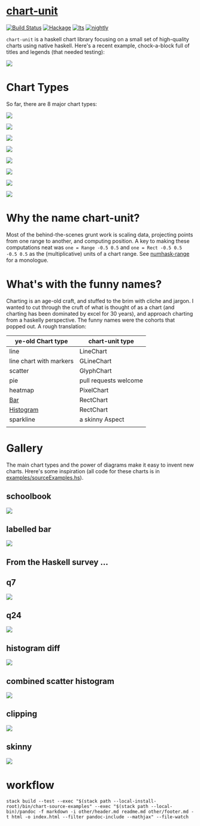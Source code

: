 [chart-unit](https://github.com/tonyday567/chart-unit)
===

[![Build Status](https://travis-ci.org/tonyday567/chart-unit.svg)](https://travis-ci.org/tonyday567/chart-unit) [![Hackage](https://img.shields.io/hackage/v/chart-unit.svg)](https://hackage.haskell.org/package/chart-unit) [![lts](https://www.stackage.org/package/chart-unit/badge/lts)](http://stackage.org/lts/package/chart-unit) [![nightly](https://www.stackage.org/package/chart-unit/badge/nightly)](http://stackage.org/nightly/package/chart-unit)

`chart-unit` is a haskell chart library focusing on a small set of high-quality charts using native haskell. Here's a recent example, chock-a-block full of titles and legends (that needed testing):

![](other/mainExample.svg)

Chart Types
===

So far, there are 8 major chart types:

![](other/textHudExample.svg)

![](other/glyphHudExample.svg)

![](other/lglyphHudExample.svg)

![](other/lineHudExample.svg)

![](other/glineHudExample.svg)

![](other/rectHudExample.svg)

![](other/pixelHudExample.svg)

![](other/arrowHudExample.svg)

Why the name chart-unit?
===

Most of the behind-the-scenes grunt work is scaling data, projecting points from one range to another, and computing position.  A key to making these computations neat was `one = Range -0.5 0.5` and `one = Rect -0.5 0.5 -0.5 0.5` as the (multiplicative) units of a chart range.  See [numhask-range](https://github.com/tonyday567/numhask-range) for a monologue.

What's with the funny names?
===

Charting is an age-old craft, and stuffed to the brim with cliche and jargon.  I wanted to cut through the cruft of what is thought of as a chart (and charting has been dominated by excel for 30 years), and approach charting from a haskelly perspective.  The funny names were the cohorts that popped out.  A rough translation:


| ye-old Chart type                                    | chart-unit type       |
|------------------------------------------------------|-----------------------|
| line                                                 | LineChart             |
| line chart with markers                              | GLineChart            |
| scatter                                              | GlyphChart            |
| pie                                                  | pull requests welcome |
| heatmap                                              | PixelChart            |
| [Bar](https://en.wikipedia.org/wiki/Bar_chart)       | RectChart             |
| [Histogram](https://en.wikipedia.org/wiki/Histogram) | RectChart             |
| sparkline                                            | a skinny Aspect       |
|                                                      |                       |

Gallery
===

The main chart types and the power of diagrams make it easy to invent new charts.  Hrere's some inspiration (all code for these charts is in [examples/sourceExamples.hs](https://github.com/tonyday567/chart-unit/blob/master/examples/sourceExamples.hs)).

schoolbook
---

![](other/schoolbookExample.svg)

labelled bar
---

![](other/labelledBarExample.svg)






From the Haskell survey ...
---

q7
---

![](other/q7Example.svg)


q24
---

![](other/q24Example.svg)




histogram diff
---

![](other/histDiffExample.svg)


combined scatter histogram
---

![](other/scatterHistExample.svg)


clipping
---

![](other/clippingExample.svg)

skinny
---

![](other/skinnyExample.svg)

workflow
===

~~~
stack build --test --exec "$(stack path --local-install-root)/bin/chart-source-examples" --exec "$(stack path --local-bin)/pandoc -f markdown -i other/header.md readme.md other/footer.md -t html -o index.html --filter pandoc-include --mathjax" --file-watch
~~~
